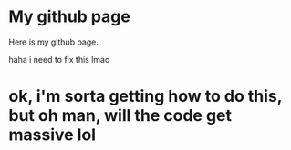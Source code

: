 # My github page
Here is my github page.


haha i need to fix this lmao 


# ok, i'm sorta getting how to do this, but oh man, will the code get massive lol
